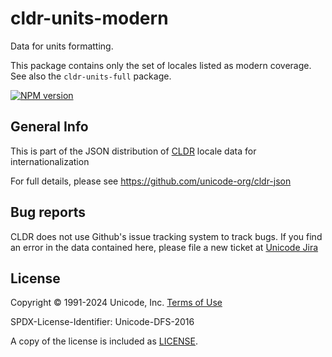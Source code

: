 # cldr-units-modern

Data for units formatting.

This package contains only the set of locales listed as modern coverage. See also the `cldr-units-full` package.


[![NPM version](https://img.shields.io/npm/v/cldr-units-modern.svg?style=flat)](https://www.npmjs.org/package/cldr-units-modern)

## General Info

This is part of the JSON distribution of [CLDR](https://cldr.unicode.org/)
locale data for internationalization

For full details, please see <https://github.com/unicode-org/cldr-json>

## Bug reports

CLDR does not use Github's issue tracking system to track bugs.  If you find an error in
the data contained here, please file a new ticket at [Unicode Jira](https://unicode-org.atlassian.net/projects/CLDR/issues)

## License

Copyright © 1991-2024 Unicode, Inc.
[Terms of Use](http://www.unicode.org/copyright.html)

SPDX-License-Identifier: Unicode-DFS-2016

A copy of the license is included as [LICENSE](./LICENSE).
